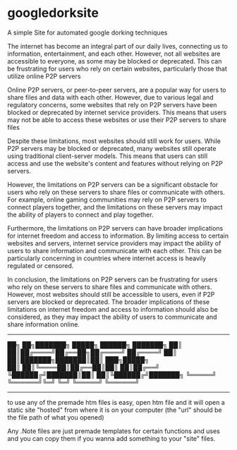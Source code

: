 # googledorksite
A simple Site for automated google dorking techniques

The internet has become an integral part of our daily lives, connecting us to information, entertainment, and each other. However,
not all websites are accessible to everyone, as some may be blocked or deprecated. This can be frustrating for users who rely on certain websites, 
particularly those that utilize online P2P servers

Online P2P servers, or peer-to-peer servers, are a popular way for users to share files and data with each other. However, due to various legal and 
regulatory concerns, some websites that rely on P2P servers have been blocked or deprecated by internet service providers. This means that users may not
be able to access these websites or use their P2P servers to share files

Despite these limitations, most websites should still work for users. While P2P servers may be blocked or deprecated, many websites still operate using
traditional client-server models. This means that users can still access and use the website's content and features without relying on P2P servers.

However, the limitations on P2P servers can be a significant obstacle for users who rely on these servers to share files or communicate with others.
For example, online gaming communities may rely on P2P servers to connect players together, and the limitations on these servers may impact the ability
of players to connect and play together.

Furthermore, the limitations on P2P servers can have broader implications for internet freedom and access to information.
By limiting access to certain websites and servers, internet service providers may impact the ability of users to share information and communicate
with each other. This can be particularly concerning in countries where internet access is heavily regulated or censored.

In conclusion, the limitations on P2P servers can be frustrating for users who rely on these servers to share files and communicate with others.
However, most websites should still be accessible to users, even if P2P servers are blocked or deprecated. The broader implications of these limitations on
internet freedom and access to information should also be considered, as they may impact the ability of users to communicate and share information online.

-----------------------------------------------------------------------------------------------------------------------------------------------------------

██╗   ██╗███████╗ █████╗  ██████╗ ███████╗
██║   ██║██╔════╝██╔══██╗██╔════╝ ██╔════╝
██║   ██║███████╗███████║██║  ███╗█████╗  
██║   ██║╚════██║██╔══██║██║   ██║██╔══╝  
╚██████╔╝███████║██║  ██║╚██████╔╝███████╗
 ╚═════╝ ╚══════╝╚═╝  ╚═╝ ╚═════╝ ╚══════╝

--------------------------------------------
to use any of the premade htm files is easy,
open htm file and it will open a static site "hosted"
from where it is on your computer (the "url" should be the 
file path of what you opened)

Any .Note files are just premade templates for certain
functions and uses and you can copy them if you wanna add
something to your "site" files.


